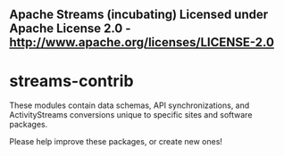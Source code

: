 Apache Streams (incubating)
Licensed under Apache License 2.0 - http://www.apache.org/licenses/LICENSE-2.0
--------------------------------------------------------------------------------

streams-contrib
==============

These modules contain data schemas, API synchronizations, and ActivityStreams
conversions unique to specific sites and software packages.

Please help improve these packages, or create new ones!
